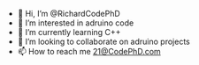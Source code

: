 - 👋 Hi, I’m @RichardCodePhD
- 👀 I’m interested in adruino code
- 🌱 I’m currently learning C++
- 💞️ I’m looking to collaborate on adruino projects
- 📫 How to reach me 21@CodePhD.com

<!---
RichardCodePhD/RichardCodePhD is a ✨ special ✨ repository because its `README.md` (this file) appears on your GitHub profile.
You can click the Preview link to take a look at your changes.
--->
